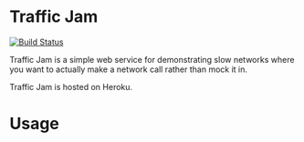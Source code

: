# Traffic Jam

[![Build Status](https://secure.travis-ci.org/shapeshed/trafficjam.png)](http://travis-ci.org/shapeshed/trafficjam)

Traffic Jam is a simple web service for demonstrating slow networks where you want to actually make a network call rather than mock it in. 

Traffic Jam is hosted on Heroku. 

# Usage


